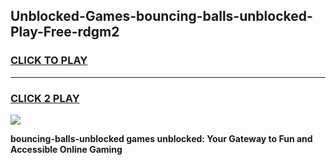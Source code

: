 
## Unblocked-Games-bouncing-balls-unblocked-Play-Free-rdgm2
<h3>
<a href="https://premium76.site?title=bouncing-balls-unblocked&ref=21A">CLICK TO PLAY</a></h3>
<hr>

<h3>
<a href="https://premium76.site?title=bouncing-balls-unblocked&ref=21A">CLICK 2 PLAY</a>
  
</h3>

<a href="https://premium76.site?title=bouncing-balls-unblocked&ref=21A"><img src="https://clearcache.store/games.png"></a>


**bouncing-balls-unblocked games unblocked: Your Gateway to Fun and Accessible Online Gaming**
